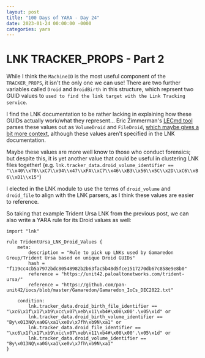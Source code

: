 ```yaml
---
layout: post
title: "100 Days of YARA - Day 24"
date: 2023-01-24 00:00:00 -0000
categories: yara
---
```


# LNK TRACKER_PROPS - Part 2
While I think the `MachineID` is the most useful component of the `TRACKER_PROPS`, it isn't the only one we can use! There are two further variables called `Droid` and `DroidBirth` in this structure, which reprsent two GUID values to `used to find the link target with the Link Tracking service`.

I find the LNK documentation to be rather lacking in explaining how these GUIDs actually work/what they represent... Eric Zimmerman's [LECmd tool](https://github.com/EricZimmerman/LECmd)  parses these values out as `VolumeDroid` and `FileDroid`, [which maybe gives a bit more context](https://github.com/EricZimmerman/LECmd/blob/50e7262eb636c6dc7749689716da0dafca26ae0c/LECmd/Program.cs#L1545), although these values aren't specified in the LNK documentation.

Maybe these values are more well know to those who conduct forensics; but despite this, it is yet another value that could be useful in clustering LNK files together! (e.g. `lnk.tracker_data.droid_volume_identifier == "\\x40\\x78\\xC7\\x94\\x47\\xFA\\xC7\\x46\\xB3\\x56\\x5C\\x2D\\xC6\\xB6\\xD1\\x15"`)

I elected in the LNK module to use the terms of `droid_volume` and `droid_file` to align with the LNK parsers, as I think these values are easier to reference.

So taking that example Trident Ursa LNK from the previous post, we can also write a YARA rule for its Droid values as well:
```
import "lnk"

rule TridentUrsa_LNK_Droid_Values {
    meta:
        description = "Rule to pick up LNKs used by Gamaredon Group/Trident Ursa based on unique Droid GUIDs"
        hash = "f119cc4cb5a7972bdc80548982b2b63fac5b48d5fce1517270db67c858e9e8b0"
        reference = "https://unit42.paloaltonetworks.com/trident-ursa/"
        reference = "https://github.com/pan-unit42/iocs/blob/master/Gamaredon/Gamaredon_IoCs_DEC2022.txt"

    condition:
        lnk.tracker_data.droid_birth_file_identifier == "\xc6\x1f\x17\xb9\xcc\x07\xeb\x11\xb4#\x08\x00'.\x05\x1d" or
        lnk.tracker_data.droid_birth_volume_identifier == "By\x013NQ\xa0G\xa1\xe0v\x7fh\xb9N\xa1" or
        lnk.tracker_data.droid_file_identifier == "\xc6\x1f\x17\xb9\xcc\x07\xeb\x11\xb4#\x08\x00'.\x05\x1d" or
        lnk.tracker_data.droid_volume_identifier == "By\x013NQ\xa0G\xa1\xe0v\x7fh\xb9N\xa1"
}
```